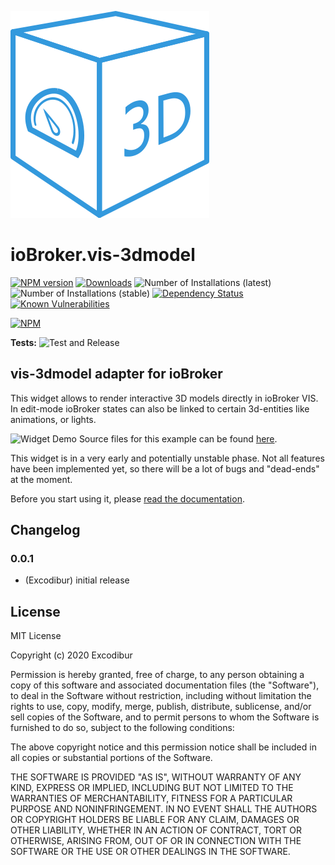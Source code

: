 ![Logo](admin/vis-3dmodel.png)
# ioBroker.vis-3dmodel

[![NPM version](http://img.shields.io/npm/v/iobroker.vis-3dmodel.svg)](https://www.npmjs.com/package/iobroker.vis-3dmodel)
[![Downloads](https://img.shields.io/npm/dm/iobroker.vis-3dmodel.svg)](https://www.npmjs.com/package/iobroker.vis-3dmodel)
![Number of Installations (latest)](http://iobroker.live/badges/vis-3dmodel-installed.svg)
![Number of Installations (stable)](http://iobroker.live/badges/vis-3dmodel-stable.svg)
[![Dependency Status](https://img.shields.io/david/Excodibur/iobroker.vis-3dmodel.svg)](https://david-dm.org/Excodibur/iobroker.vis-3dmodel)
[![Known Vulnerabilities](https://snyk.io/test/github/Excodibur/ioBroker.vis-3dmodel/badge.svg)](https://snyk.io/test/github/Excodibur/ioBroker.vis-3dmodel)

[![NPM](https://nodei.co/npm/iobroker.vis-3dmodel.png?downloads=true)](https://nodei.co/npm/iobroker.vis-3dmodel/)

**Tests:** ![Test and Release](https://github.com/Excodibur/ioBroker.vis-3dmodel/workflows/Test%20and%20Release/badge.svg)

## vis-3dmodel adapter for ioBroker

This widget allows to render interactive 3D models directly in ioBroker VIS. In edit-mode ioBroker states can also be linked to certain 3d-entities like animations, or lights.

![Widget Demo](doc/media/clips/3dmodel_demo.gif)
Source files for this example can be found [here](examples/house).

This widget is in a very early and potentially unstable phase. Not all features have been implemented yet, so there will be a lot of bugs and "dead-ends" at the moment.

Before you start using it, please [read the documentation](https://github.com/Excodibur/ioBroker.vis-3dmodel/blob/master/doc/index.adoc).


## Changelog

### 0.0.1
* (Excodibur) initial release

## License
MIT License

Copyright (c) 2020 Excodibur

Permission is hereby granted, free of charge, to any person obtaining a copy
of this software and associated documentation files (the "Software"), to deal
in the Software without restriction, including without limitation the rights
to use, copy, modify, merge, publish, distribute, sublicense, and/or sell
copies of the Software, and to permit persons to whom the Software is
furnished to do so, subject to the following conditions:

The above copyright notice and this permission notice shall be included in all
copies or substantial portions of the Software.

THE SOFTWARE IS PROVIDED "AS IS", WITHOUT WARRANTY OF ANY KIND, EXPRESS OR
IMPLIED, INCLUDING BUT NOT LIMITED TO THE WARRANTIES OF MERCHANTABILITY,
FITNESS FOR A PARTICULAR PURPOSE AND NONINFRINGEMENT. IN NO EVENT SHALL THE
AUTHORS OR COPYRIGHT HOLDERS BE LIABLE FOR ANY CLAIM, DAMAGES OR OTHER
LIABILITY, WHETHER IN AN ACTION OF CONTRACT, TORT OR OTHERWISE, ARISING FROM,
OUT OF OR IN CONNECTION WITH THE SOFTWARE OR THE USE OR OTHER DEALINGS IN THE
SOFTWARE.